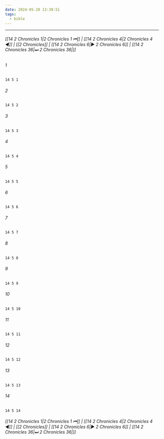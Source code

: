 ```yaml
---
date: 2024-05-28 13:39:51
tags:
  - bible
---
```

___

###### [[14 2 Chronicles 1|2 Chronicles 1 ⏮]] | [[14 2 Chronicles 4|2 Chronicles 4 ◀]] | [[2 Chronicles]] | [[14 2 Chronicles 6|▶ 2 Chronicles 6]] | [[14 2 Chronicles 36|⏭ 2 Chronicles 36|]]

###### 1
``` verse
14 5 1 
```
###### 2
``` verse
14 5 2 
```
###### 3
``` verse
14 5 3 
```
###### 4
``` verse
14 5 4 
```
###### 5
``` verse
14 5 5 
```
###### 6
``` verse
14 5 6 
```
###### 7
``` verse
14 5 7 
```
###### 8
``` verse
14 5 8 
```
###### 9
``` verse
14 5 9 
```
###### 10
``` verse
14 5 10 
```
###### 11
``` verse
14 5 11 
```
###### 12
``` verse
14 5 12 
```
###### 13
``` verse
14 5 13 
```
###### 14
``` verse
14 5 14 
```

###### [[14 2 Chronicles 1|2 Chronicles 1 ⏮]] | [[14 2 Chronicles 4|2 Chronicles 4 ◀]] | [[2 Chronicles]] | [[14 2 Chronicles 6|▶ 2 Chronicles 6]] | [[14 2 Chronicles 36|⏭ 2 Chronicles 36|]]

